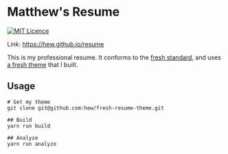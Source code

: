 # Matthew's Resume 

[![MIT Licence](https://badges.frapsoft.com/os/mit/mit.svg?v=103)](https://opensource.org/licenses/mit-license.php)

Link: https://hew.github.io/resume

This is my professional resume. It conforms to the [fresh standard](https://github.com/fresh-standard/fresh-resume-schema), and uses
[a fresh theme](https://github.com/hew/fresh-resume-theme) that I built.

## Usage

```
# Get my theme
git clone git@github.com:hew/fresh-resume-theme.git
```

```
## Build 
yarn run build
```

```
## Analyze 
yarn run analyze
```
